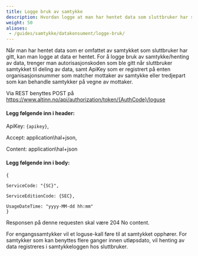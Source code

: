 ```yaml
---
title: Logge bruk av samtykke
description: Hvordan logge at man har hentet data som sluttbruker har samtykket til deling av
weight: 50
aliases:
 - /guides/samtykke/datakonsument/logge-bruk/
---
```


Når man har hentet data som er omfattet av samtykket som sluttbruker har gitt, kan man logge at data er hentet. For å logge bruk av samtykke/henting av data, trenger man autorisasjonskoden som ble gitt når sluttbruker samtykket til deling av data, samt ApiKey som er registrert på enten organisasjonsnummer som matcher mottaker av samtykke eller tredjepart som kan behandle samtykker på vegne av mottaker.

Via REST benyttes POST på https://www.altinn.no/api/authorization/token/{AuthCode}/loguse 


#### Legg følgende inn i header:

ApiKey: `{apikey}`, 

Accept: application\hal+json, 

Content: application\hal+json




#### Legg følgende inn i body:
   
    {
        
    ServiceCode: "{SC}",

    ServiceEditionCode: {SEC},

    UsageDateTime: "yyyy-MM-dd hh:mm"
    }  

Responsen på denne requesten skal være 204 No content.

For engangssamtykker vil et loguse-kall føre til at samtykket opphører. For samtykker som kan benyttes flere ganger innen utløpsdato, vil henting av data registreres i samtykkeloggen hos sluttbruker.

